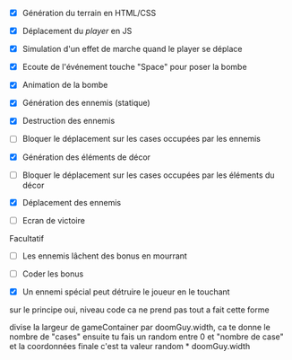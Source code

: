 - [x] Génération du terrain en HTML/CSS
- [x] Déplacement du *player* en JS
- [x] Simulation d'un effet de marche quand le player se déplace
- [x] Ecoute de l'événement touche "Space" pour poser la bombe
- [x] Animation de la bombe
- [x] Génération des ennemis (statique)
- [x] Destruction des ennemis
- [ ] Bloquer le déplacement sur les cases occupées par les ennemis

- [x] Génération des éléments de décor
- [ ] Bloquer le déplacement sur les cases occupées par les éléments du décor


- [x] Déplacement des ennemis

- [ ] Ecran de victoire

Facultatif
- [ ] Les ennemis lâchent des bonus en mourrant
- [ ] Coder les bonus
- [x] Un ennemi spécial peut détruire le joueur en le touchant


sur le principe oui, niveau code ca ne prend pas tout a fait cette forme

divise la largeur de gameContainer par doomGuy.width, ca te donne le nombre de "cases"
ensuite tu fais un random entre 0 et "nombre de case"
et la coordonnées finale c'est ta valeur random * doomGuy.width

